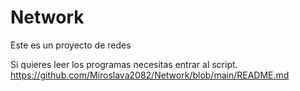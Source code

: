 # Network
Este es un proyecto de redes



Si quieres leer los programas necesitas entrar al script. https://github.com/Miroslava2082/Network/blob/main/README.md
